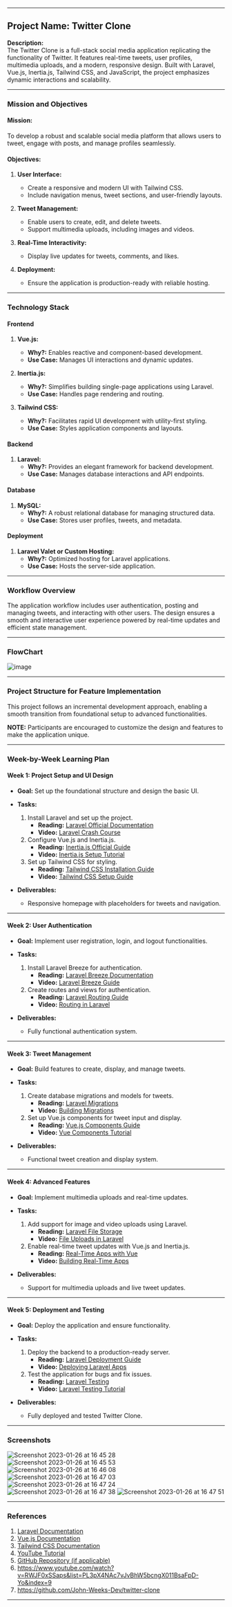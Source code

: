 

---

## **Project Name:** Twitter Clone

**Description:**  
The Twitter Clone is a full-stack social media application replicating the functionality of Twitter. It features real-time tweets, user profiles, multimedia uploads, and a modern, responsive design. Built with Laravel, Vue.js, Inertia.js, Tailwind CSS, and JavaScript, the project emphasizes dynamic interactions and scalability.

---

### **Mission and Objectives**

#### **Mission:**  
To develop a robust and scalable social media platform that allows users to tweet, engage with posts, and manage profiles seamlessly.

#### **Objectives:**  
1. **User Interface:**  
   - Create a responsive and modern UI with Tailwind CSS.  
   - Include navigation menus, tweet sections, and user-friendly layouts.  

2. **Tweet Management:**  
   - Enable users to create, edit, and delete tweets.  
   - Support multimedia uploads, including images and videos.  

3. **Real-Time Interactivity:**  
   - Display live updates for tweets, comments, and likes.  

4. **Deployment:**  
   - Ensure the application is production-ready with reliable hosting.

---

### **Technology Stack**

#### **Frontend**  
1. **Vue.js:**  
   - **Why?:** Enables reactive and component-based development.  
   - **Use Case:** Manages UI interactions and dynamic updates.  

2. **Inertia.js:**  
   - **Why?:** Simplifies building single-page applications using Laravel.  
   - **Use Case:** Handles page rendering and routing.  

3. **Tailwind CSS:**  
   - **Why?:** Facilitates rapid UI development with utility-first styling.  
   - **Use Case:** Styles application components and layouts.

#### **Backend**  
1. **Laravel:**  
   - **Why?:** Provides an elegant framework for backend development.  
   - **Use Case:** Manages database interactions and API endpoints.

#### **Database**  
1. **MySQL:**  
   - **Why?:** A robust relational database for managing structured data.  
   - **Use Case:** Stores user profiles, tweets, and metadata.  

#### **Deployment**  
1. **Laravel Valet or Custom Hosting:**  
   - **Why?:** Optimized hosting for Laravel applications.  
   - **Use Case:** Hosts the server-side application.  

---

### **Workflow Overview**  
The application workflow includes user authentication, posting and managing tweets, and interacting with other users. The design ensures a smooth and interactive user experience powered by real-time updates and efficient state management.

---

### **FlowChart**  
![image](https://github.com/user-attachments/assets/c88df6af-9663-47fc-8b57-e52d774e8cf8)

---

### **Project Structure for Feature Implementation**  
This project follows an incremental development approach, enabling a smooth transition from foundational setup to advanced functionalities.

**NOTE:** Participants are encouraged to customize the design and features to make the application unique.

---

### **Week-by-Week Learning Plan**

#### **Week 1: Project Setup and UI Design**
- **Goal:** Set up the foundational structure and design the basic UI.

- **Tasks:**
  1. Install Laravel and set up the project.  
     - **Reading:** [Laravel Official Documentation](https://laravel.com/docs/10.x/installation)  
     - **Video:** [Laravel Crash Course](https://www.youtube.com/watch?v=MFh0Fd7BsjE&t=1s)  
  2. Configure Vue.js and Inertia.js.  
     - **Reading:** [Inertia.js Official Guide](https://inertiajs.com/)  
     - **Video:** [Inertia.js Setup Tutorial](https://www.youtube.com/watch?v=iGnlmxA7oM8&list=PL38wFHH4qYZXCW2rlBLNdHi5cv-v_qlXO)  
  3. Set up Tailwind CSS for styling.  
     - **Reading:** [Tailwind CSS Installation Guide](https://tailwindcss.com/docs/installation)  
     - **Video:** [Tailwind CSS Setup Guide](https://www.youtube.com/watch?v=UBOj6rqRUME)  

- **Deliverables:**  
  - Responsive homepage with placeholders for tweets and navigation.

---

#### **Week 2: User Authentication**
- **Goal:** Implement user registration, login, and logout functionalities.

- **Tasks:**  
  1. Install Laravel Breeze for authentication.  
     - **Reading:** [Laravel Breeze Documentation](https://laravel.com/docs/10.x/starter-kits#laravel-breeze)  
     - **Video:** [Laravel Breeze Guide](https://www.youtube.com/watch?v=Cdj9vF_pA1w&list=PLW-lITXBwAP_uFDDAbVzG7sYotlGD15Rl)  
  2. Create routes and views for authentication.  
     - **Reading:** [Laravel Routing Guide](https://laravel.com/docs/10.x/routing)  
     - **Video:** [Routing in Laravel](https://www.youtube.com/watch?v=oCf9Bb-crPc)  

- **Deliverables:**  
  - Fully functional authentication system.

---

#### **Week 3: Tweet Management**
- **Goal:** Build features to create, display, and manage tweets.

- **Tasks:**  
  1. Create database migrations and models for tweets.  
     - **Reading:** [Laravel Migrations](https://laravel.com/docs/10.x/migrations)  
     - **Video:** [Building Migrations](https://www.youtube.com/watch?v=RSM0sEP_nXc)  
  2. Set up Vue.js components for tweet input and display.  
     - **Reading:** [Vue.js Components Guide](https://vuejs.org/guide/essentials/component-basics.html)  
     - **Video:** [Vue Components Tutorial](https://www.youtube.com/watch?v=ycBf5awzE8Y)  

- **Deliverables:**  
  - Functional tweet creation and display system.

---

#### **Week 4: Advanced Features**
- **Goal:** Implement multimedia uploads and real-time updates.

- **Tasks:**  
  1. Add support for image and video uploads using Laravel.  
     - **Reading:** [Laravel File Storage](https://laravel.com/docs/10.x/filesystem)  
     - **Video:** [File Uploads in Laravel](https://www.youtube.com/watch?v=7E1ZqSrjlos)  
  2. Enable real-time tweet updates with Vue.js and Inertia.js.  
     - **Reading:** [Real-Time Apps with Vue](https://vuejs.org/guide/scaling-up/state-management.html)  
     - **Video:** [Building Real-Time Apps](https://www.youtube.com/watch?v=VeNfHj6MhgA&t=1s)  

- **Deliverables:**  
  - Support for multimedia uploads and live tweet updates.

---

#### **Week 5: Deployment and Testing**
- **Goal:** Deploy the application and ensure functionality.

- **Tasks:**  
  1. Deploy the backend to a production-ready server.  
     - **Reading:** [Laravel Deployment Guide](https://laravel.com/docs/10.x/deployment)  
     - **Video:** [Deploying Laravel Apps](https://www.youtube.com/watch?v=dpJDV25tptw)  
  2. Test the application for bugs and fix issues.  
     - **Reading:** [Laravel Testing](https://laravel.com/docs/10.x/testing)  
     - **Video:** [Laravel Testing Tutorial](https://www.youtube.com/watch?v=BuDger5Ytbc&list=PLdXLsjL7A9k0esh2qNCtUMsGPLUWdLjHp)  

- **Deliverables:**  
  - Fully deployed and tested Twitter Clone.

---

### **Screenshots**  
![Screenshot 2023-01-26 at 16 45 28](https://user-images.githubusercontent.com/108229029/214846914-799dd1dd-a063-4a39-b41f-0c18d1ff365c.png)
![Screenshot 2023-01-26 at 16 45 53](https://user-images.githubusercontent.com/108229029/214846904-a4e3cbfe-dd24-451c-b0ba-79f6068283e3.png)
![Screenshot 2023-01-26 at 16 46 08](https://user-images.githubusercontent.com/108229029/214846901-27368967-7f5a-4acf-91c9-8d4dad756fae.png)
![Screenshot 2023-01-26 at 16 47 03](https://user-images.githubusercontent.com/108229029/214846892-3bed7033-c600-4161-87c9-ee18fe06e6c3.png)
![Screenshot 2023-01-26 at 16 47 24](https://user-images.githubusercontent.com/108229029/214846886-e401fbda-746a-4a6d-9e56-a2e75ab54873.png)
![Screenshot 2023-01-26 at 16 47 38](https://user-images.githubusercontent.com/108229029/214846882-c3ed31ad-6898-4ac7-96a7-2ff2daa35ae7.png)
![Screenshot 2023-01-26 at 16 47 51](https://user-images.githubusercontent.com/108229029/214846876-bfeb7762-c316-404b-b832-ceb967b97005.png)


---

### **References**  
1. [Laravel Documentation](https://laravel.com/docs/10.x)  
2. [Vue.js Documentation](https://vuejs.org/guide/introduction.html)  
3. [Tailwind CSS Documentation](https://tailwindcss.com/docs/installation)  
4. [YouTube Tutorial](https://www.youtube.com/watch?v=RWJF0xSSaps)
5. [GitHub Repository (if applicable)](https://github.com/sample-repo/twitter-clone)
6. https://www.youtube.com/watch?v=RWJF0xSSaps&list=PL3pX4NAc7vJvBhW5bcngX011BsaFpD-Yo&index=9
7. https://github.com/John-Weeks-Dev/twitter-clone

---
